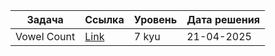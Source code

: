| Задача | Ссылка | Уровень | Дата решения |
|--------|--------|---------|--------------|
| Vowel Count | [Link](https://www.codewars.com/kata/54ff3102c1bad923760001f3) | 7 kyu   | 21-04-2025   |
